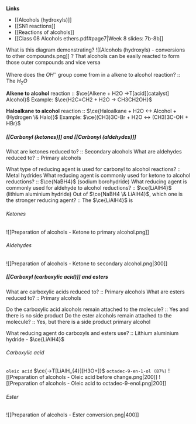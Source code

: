 **Links**
- [[Alcohols (hydroxyls)]] 
- [[SN1 reactions]] 
- [[Reactions of alcohols]] 
- [[Class 08 Alcohols ethers.pdf#page7|Week 8 slides: 7b-8b]]

What is this diagram demonstrating?
![[Alcohols (hydroxyls) - conversions to other compounds.png]]
?
That alcohols can be easily reacted to form those outer compounds and vice versa

Where does the $OH^{-}$ group come from in a alkene to alcohol reaction? :: The $H_{2}O$

**Alkene to alcohol** reaction :: $\ce{Alkene + H2O ->T[acid][catalyst] Alcohol}$
Example: $\ce{H2C=CH2 + H2O -> CH3CH2OH}$

**Haloalkane to alcohol** reaction :: $\ce{Haloalkane + H2O <-> Alcohol + (Hydrogen \& Halo)}$
Example: $\ce{(CH3)3C-Br + H2O <-> (CH3)3C-OH + HBr}$


##### [[Carbonyl (ketones)]] and [[Carbonyl (aldehydes)]]
What are ketones reduced to? :: Secondary alcohols
What are aldehydes reduced to? :: Primary alcohols

What type of reducing agent is used for carbonyl to alcohol reactions? :: Metal hydrides
What reducing agent is commonly used for ketone to alcohol reductions? :: $\ce{NaBH4}$ (sodium borohydride)
What reducing agent is commonly used for aldehyde to alcohol reductions? :: $\ce{LiAlH4}$ (lithium aluminium hydride)
Out of $\ce{NaBH4 \& LiAlH4}$, which one is the stronger reducing agent? :: The $\ce{LiAlH4}$ is 

###### Ketones
![[Preparation of alcohols - Ketone to primary alcohol.png]]

###### Aldehydes
![[Preparation of alcohols - Ketone to secondary alcohol.png|300]]

##### [[Carboxyl (carboxylic acid)]] and esters
What are carboxylic acids reduced to? :: Primary alcohols
What are esters reduced to? :: Primary alcohols

Do the carboxylic acid alcohols remain attached to the molecule? :: Yes and there is no side product
Do the ester alcohols remain attached to the molecule? :: Yes, but there is a side product primary alcohol

What reducing agent do carboxyls and esters use? :: Lithium aluminium hydride - $\ce{LiAlH4}$
###### Carboxylic acid
`oleic acid` $\ce{->T[LiAlH_{4}][H3O+]}$ `octadec-9-en-1-ol (87%)`
![[Preparation of alcohols - Oleic acid before change.png|200]]
![[Preparation of alcohols - Oleic acid to octadec-9-enol.png|200]]
###### Ester
![[Preparation of alcohols - Ester conversion.png|400]]
